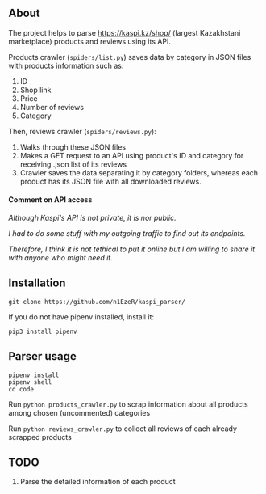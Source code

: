 ## About
The project helps to parse https://kaspi.kz/shop/ (largest Kazakhstani marketplace) products and reviews using its API.

Products crawler (`spiders/list.py`) saves data by category in JSON files with products information such as:
1. ID
2. Shop link
3. Price
4. Number of reviews
5. Category

Then, reviews crawler (`spiders/reviews.py`):
1. Walks through these JSON files
2. Makes a GET request to an API using product's ID and category for receiving .json list of its reviews
3. Crawler saves the data separating it by category folders, whereas each product has its JSON file with all downloaded reviews.

#### Comment on API access
<i>
  Although Kaspi's API is not private, it is nor public. 
  
  I had to do some stuff with my outgoing traffic to find out its endpoints. 
  
  Therefore, I think it is not tethical to put it online but I am willing to share it with anyone who might need it.
</i>

## Installation
```
git clone https://github.com/n1EzeR/kaspi_parser/
```
If you do not have pipenv installed, install it:

`pip3 install pipenv`

## Parser usage
```
pipenv install
pipenv shell
cd code
```
Run `python products_crawler.py` to scrap information about all products among chosen (uncommented) categories

Run `python reviews_crawler.py` to collect all reviews of each already scrapped products

## TODO
1. Parse the detailed information of each product
